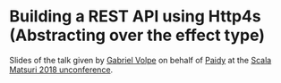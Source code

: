Building a REST API using Http4s (Abstracting over the effect type)
===================================================================

Slides of the talk given by [Gabriel Volpe](https://github.com/gvolpe) on behalf of [Paidy](https://engineering.paidy.com/) at the [Scala Matsuri 2018 unconference](http://2018.scalamatsuri.org/index_en.html#day2).
